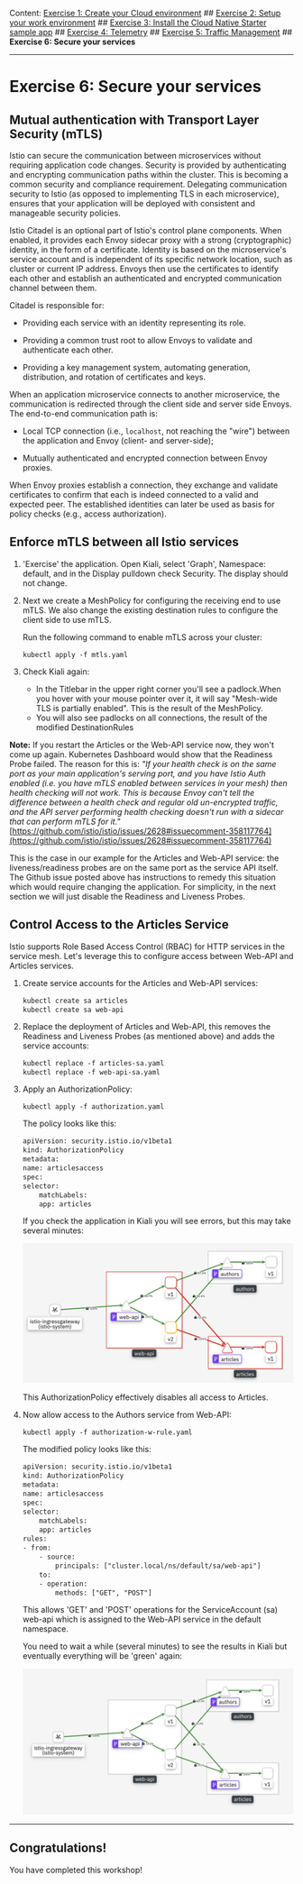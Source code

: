 Content:
[Exercise 1: Create your Cloud environment](exercise1.md) ##
[Exercise 2: Setup your work environment](exercise2.md) ##
[Exercise 3: Install the Cloud Native Starter sample app](exercise3.md) ##
[Exercise 4: Telemetry](exercise4.md) ##
[Exercise 5: Traffic Management](exercise5.md) ##
**Exercise 6: Secure your services**

---

# Exercise 6: Secure your services 

## Mutual authentication with Transport Layer Security (mTLS)

Istio can secure the communication between microservices without requiring application code changes. Security is provided by authenticating and encrypting communication paths within the cluster. This is becoming a common security and compliance requirement. Delegating communication security to Istio (as opposed to implementing TLS in each microservice), ensures that your application will be deployed with consistent and manageable security policies.

Istio Citadel is an optional part of Istio's control plane components. When enabled, it provides each Envoy sidecar proxy with a strong (cryptographic) identity, in the form of a certificate.
Identity is based on the microservice's service account and is independent of its specific network location, such as cluster or current IP address.
Envoys then use the certificates to identify each other and establish an authenticated and encrypted communication channel between them.

Citadel is responsible for:

* Providing each service with an identity representing its role.

* Providing a common trust root to allow Envoys to validate and authenticate each other.

* Providing a key management system, automating generation, distribution, and rotation of certificates and keys.

When an application microservice connects to another microservice, the communication is redirected through the client side and server side Envoys. The end-to-end communication path is:

* Local TCP connection (i.e., `localhost`, not reaching the "wire") between the application and Envoy (client- and server-side);

* Mutually authenticated and encrypted connection between Envoy proxies.

When Envoy proxies establish a connection, they exchange and validate certificates to confirm that each is indeed connected to a valid and expected peer. The established identities can later be used as basis for policy checks (e.g., access authorization).

## Enforce mTLS between all Istio services

1. 'Exercise' the application. Open Kiali, select 'Graph', Namespace: default, and in the Display pulldown check Security. The display should not change.

1. Next we create a MeshPolicy for configuring the receiving end to use mTLS. We also change the existing destination rules to configure the client side to use mTLS.

    Run the following command to enable mTLS across your cluster:

    ```
    kubectl apply -f mtls.yaml
    ```
1. Check Kiali again: 

    - In the Titlebar in the upper right corner you'll see a padlock.When you hover with your mouse pointer over it, it will say "Mesh-wide TLS is partially enabled". This is the result of the MeshPolicy.
    - You will also see padlocks on all connections, the result of the modified DestinationRules

**Note:** If you restart the Articles or the Web-API service now, they won't come up again. Kubernetes Dashboard would show that the Readiness Probe failed. The reason for this is: 
*"If your health check is on the same port as your main application's serving port, and you have Istio Auth enabled (i.e. you have mTLS enabled between services in your mesh) then health checking will not work. This is because Envoy can't tell the difference between a health check and regular old un-encrypted traffic, and the API server performing health checking doesn't run with a sidecar that can perform mTLS for it."*
[https://github.com/istio/istio/issues/2628#issuecomment-358117764](https://github.com/istio/istio/issues/2628#issuecomment-358117764) 

This is the case in our example for the Articles and Web-API service: the liveness/readiness probes are on the same port as the service API itself. The Github issue posted above has instructions to remedy this situation which would require changing the application. For simplicity, in the next section we will just disable the Readiness and Liveness Probes.


## Control Access to the Articles Service

Istio supports Role Based Access Control (RBAC) for HTTP services in the service mesh.  Let's leverage this to configure access between Web-API and Articles services.

1. Create service accounts for the Articles and Web-API services:

    ```
    kubectl create sa articles
    kubectl create sa web-api
    ```

1. Replace the deployment of Articles and Web-API, this removes the Readiness and Liveness Probes (as mentioned above) and adds the service accounts:

    ```
    kubectl replace -f articles-sa.yaml
    kubectl replace -f web-api-sa.yaml
    ```

1. Apply an AuthorizationPolicy:

    ```
    kubectl apply -f authorization.yaml
    ```

    The policy looks like this:

    ```
    apiVersion: security.istio.io/v1beta1
    kind: AuthorizationPolicy
    metadata:
    name: articlesaccess
    spec:
    selector:
        matchLabels:
        app: articles
    ```

    If you check the application in Kiali you will see errors, but this may take several minutes:

     ![kiali auth pol](../images/kiali-auth-pol.png)

    This AuthorizationPolicy effectively disables all access to Articles.  

1. Now allow access to the Authors service from Web-API:

    ```
    kubectl apply -f authorization-w-rule.yaml
    ```

    The modified policy looks like this:

    ```
    apiVersion: security.istio.io/v1beta1
    kind: AuthorizationPolicy
    metadata:
    name: articlesaccess
    spec:
    selector:
        matchLabels:
        app: articles
    rules:
    - from:
        - source:
            principals: ["cluster.local/ns/default/sa/web-api"]
        to:
        - operation:
            methods: ["GET", "POST"]    
    ```

    This allows 'GET' and 'POST' operations for the ServiceAccount (sa) web-api which is assigned to the Web-API service in the default namespace.

    You need to wait a while (several minutes) to see the results in Kiali but eventually everything will be 'green' again:

    ![kiali auth pol](../images/kiali-auth-pol-w-sa.png)

---

## Congratulations!

You have completed this workshop!    
